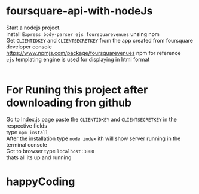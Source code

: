 # foursquare-api-with-nodeJs <br>
Start a nodejs project.<br>
install `Express body-parser ejs foursquarevenues` unsing npm <br>
Get `CLIENTIDKEY` and `CLIENTSECRETKEY` from the app created from foursquare developer console<br>
https://www.npmjs.com/package/foursquarevenues npm for reference<br>
`ejs` templating engine is used for displaying in html format<br>
<br>
# For Runing this project after downloading fron github
Go to Index.js page paste the `CLIENTIDKEY` and `CLIENTSECRETKEY` in the respective fields<br>
type `npm install` <br>
After the installation type `node index` ith will show server running in the terminal console <br>
Got to browser type `localhost:3000` <br>
thats all its up and running
# happyCoding

